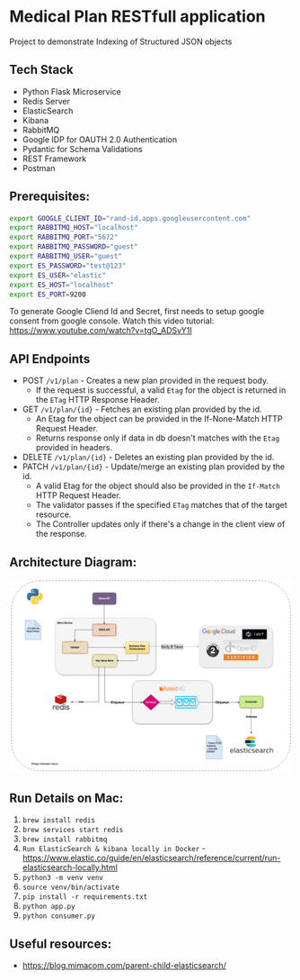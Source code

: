 # Medical Plan RESTfull application

Project to demonstrate Indexing of Structured JSON objects

## Tech Stack
- Python Flask Microservice
- Redis Server
- ElasticSearch
- Kibana
- RabbitMQ
- Google IDP for OAUTH 2.0 Authentication
- Pydantic for Schema Validations
- REST Framework
- Postman

## Prerequisites:
  ```bash
  export GOOGLE_CLIENT_ID="rand-id.apps.googleusercontent.com"
  export RABBITMQ_HOST="localhost"
  export RABBITMQ_PORT="5672"
  export RABBITMQ_PASSWORD="guest"
  export RABBITMQ_USER="guest"
  export ES_PASSWORD="test@123"
  export ES_USER="elastic"
  export ES_HOST="localhost"
  export ES_PORT=9200
  ```

To generate Google Cliend Id and Secret, first needs to setup google consent from google console. Watch this video tutorial: https://www.youtube.com/watch?v=tgO_ADSvY1I

## API Endpoints
- POST `/v1/plan` - Creates a new plan provided in the request body.
  - If the request is successful, a valid `Etag` for the object is returned in the `ETag` HTTP Response Header.
- GET `/v1/plan/{id}` - Fetches an existing plan provided by the id.
  - An Etag for the object can be provided in the If-None-Match HTTP Request Header.
  - Returns response only if data in db doesn't matches with the `Etag` provided in headers.
- DELETE `/v1/plan/{id}` - Deletes an existing plan provided by the id.
- PATCH `/v1/plan/{id}` - Update/merge an existing plan provided by the id.
  - A valid Etag for the object should also be provided in the `If-Match` HTTP Request Header.
  - The validator passes if the specified `ETag` matches that of the target resource.
  - The Controller updates only if there's a change in the client view of the response.

## Architecture Diagram:
![architecture.jpg](./data/architecture.jpg)


## Run Details on Mac:
1. `brew install redis`
2. `brew services start redis`
3. `brew install rabbitmq`
4. `Run ElasticSearch & kibana locally in Docker` - https://www.elastic.co/guide/en/elasticsearch/reference/current/run-elasticsearch-locally.html
5. `python3 -m venv venv`
6. `source venv/bin/activate`
7. `pip install -r requirements.txt`
8. `python app.py`
9. `python consumer.py`

## Useful resources:
- https://blog.mimacom.com/parent-child-elasticsearch/
